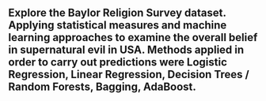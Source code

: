 ## Explore the Baylor Religion Survey dataset. Applying statistical measures and machine learning approaches to examine the overall belief in supernatural evil in USA. Methods applied in order to carry out predictions were Logistic Regression, Linear Regression, Decision Trees / Random Forests, Bagging, AdaBoost.
